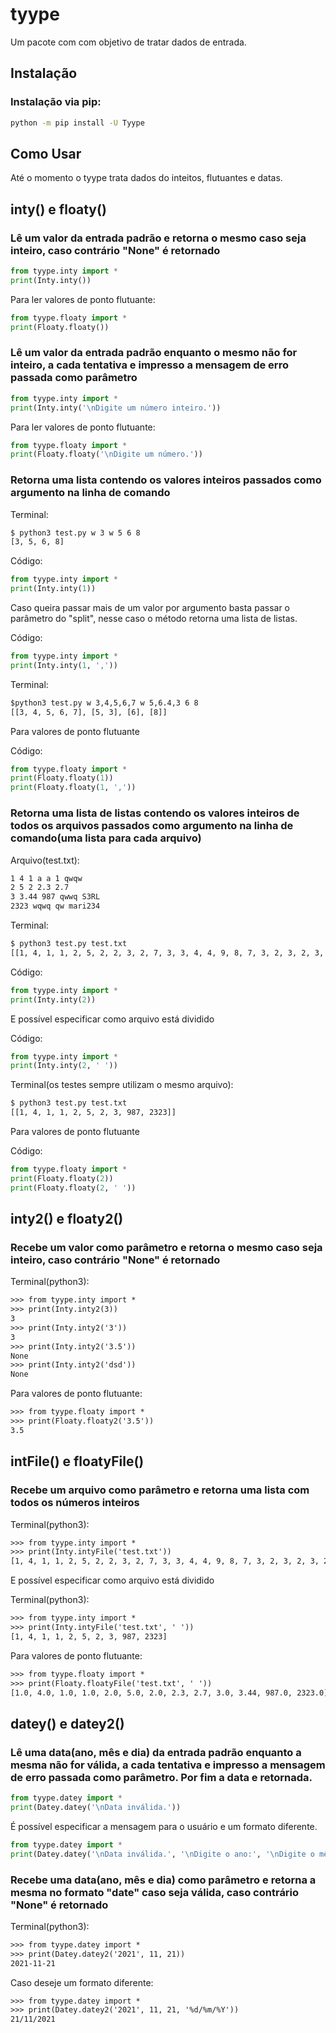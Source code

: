 # tyype

Um pacote com com objetivo de tratar dados de entrada.

## Instalação

### Instalação via pip:

```sh
python -m pip install -U Tyype
```


## Como Usar

Até o momento o tyype trata dados do inteitos, flutuantes e datas.


## inty() e floaty()

### Lê um valor da entrada padrão e retorna o mesmo caso seja inteiro, caso contrário "None" é retornado

```python
from tyype.inty import *
print(Inty.inty())
```

Para ler valores de ponto flutuante:

```python
from tyype.floaty import *
print(Floaty.floaty())
```


### Lê um valor da entrada padrão enquanto o mesmo não for inteiro, a cada tentativa e impresso a mensagem de erro passada como parâmetro

```python
from tyype.inty import *
print(Inty.inty('\nDigite um número inteiro.'))
```

Para ler valores de ponto flutuante:

```python
from tyype.floaty import *
print(Floaty.floaty('\nDigite um número.'))
```


### Retorna uma lista contendo os valores inteiros passados como argumento na linha de comando

Terminal:
```txt
$ python3 test.py w 3 w 5 6 8
[3, 5, 6, 8]
```

Código:
```python
from tyype.inty import *
print(Inty.inty(1))
```

Caso queira passar mais de um valor por argumento basta passar o parâmetro do "split", nesse caso o método retorna uma lista de listas.

Código:
```python
from tyype.inty import *
print(Inty.inty(1, ','))
```

Terminal:
```txt
$python3 test.py w 3,4,5,6,7 w 5,6.4,3 6 8
[[3, 4, 5, 6, 7], [5, 3], [6], [8]]
```

Para valores de ponto flutuante

Código:
```python
from tyype.floaty import *
print(Floaty.floaty(1))
print(Floaty.floaty(1, ','))
```


### Retorna uma lista de listas contendo os valores inteiros de todos os arquivos passados como argumento na linha de comando(uma lista para cada arquivo)

Arquivo(test.txt):
```txt
1 4 1 a a 1 qwqw
2 5 2 2.3 2.7
3 3.44 987 qwwq S3RL
2323 wqwq qw mari234

```

Terminal:
```txt
$ python3 test.py test.txt
[[1, 4, 1, 1, 2, 5, 2, 2, 3, 2, 7, 3, 3, 4, 4, 9, 8, 7, 3, 2, 3, 2, 3, 2, 3, 4]]
```

Código:
```python
from tyype.inty import *
print(Inty.inty(2))
```

E possível especificar como arquivo está dividido

Código:
```python
from tyype.inty import *
print(Inty.inty(2, ' '))
```

Terminal(os testes sempre utilizam o mesmo arquivo):
```txt
$ python3 test.py test.txt
[[1, 4, 1, 1, 2, 5, 2, 3, 987, 2323]]
```

Para valores de ponto flutuante

Código:
```python
from tyype.floaty import *
print(Floaty.floaty(2))
print(Floaty.floaty(2, ' '))
```


## inty2() e floaty2()

### Recebe um valor como parâmetro e retorna o mesmo caso seja inteiro, caso contrário "None" é retornado

Terminal(python3):
```txt
>>> from tyype.inty import *
>>> print(Inty.inty2(3))
3
>>> print(Inty.inty2('3'))
3
>>> print(Inty.inty2('3.5'))
None
>>> print(Inty.inty2('dsd'))
None
```

Para valores de ponto flutuante:

```txt
>>> from tyype.floaty import *
>>> print(Floaty.floaty2('3.5'))
3.5
```


## intFile() e floatyFile()

### Recebe um arquivo como parâmetro e retorna uma lista com todos os números inteiros

Terminal(python3):
```txt
>>> from tyype.inty import *
>>> print(Inty.intyFile('test.txt'))
[1, 4, 1, 1, 2, 5, 2, 2, 3, 2, 7, 3, 3, 4, 4, 9, 8, 7, 3, 2, 3, 2, 3, 2, 3, 4]
```

E possível especificar como arquivo está dividido

Terminal(python3):
```txt
>>> from tyype.inty import *
>>> print(Inty.intyFile('test.txt', ' '))
[1, 4, 1, 1, 2, 5, 2, 3, 987, 2323]
```

Para valores de ponto flutuante:

```txt
>>> from tyype.floaty import *
>>> print(Floaty.floatyFile('test.txt', ' '))
[1.0, 4.0, 1.0, 1.0, 2.0, 5.0, 2.0, 2.3, 2.7, 3.0, 3.44, 987.0, 2323.0]
```


## datey() e datey2()

### Lê uma data(ano, mês e dia) da entrada padrão enquanto a mesma não for válida, a cada tentativa e impresso a mensagem de erro passada como parâmetro. Por fim a data e retornada.

```python
from tyype.datey import *
print(Datey.datey('\nData inválida.'))
```

É possível especificar a mensagem para o usuário e um formato diferente.

```python
from tyype.datey import *
print(Datey.datey('\nData inválida.', '\nDigite o ano:', '\nDigite o mês:', '\nDigite o dia:', '%d/%m/%Y'))
```


### Recebe uma data(ano, mês e dia) como parâmetro e retorna a mesma no formato "date" caso seja válida, caso contrário "None" é retornado

Terminal(python3):
```txt
>>> from tyype.datey import *
>>> print(Datey.datey2('2021', 11, 21))
2021-11-21
```

Caso deseje um formato diferente:

```txt
>>> from tyype.datey import *
>>> print(Datey.datey2('2021', 11, 21, '%d/%m/%Y'))
21/11/2021
```